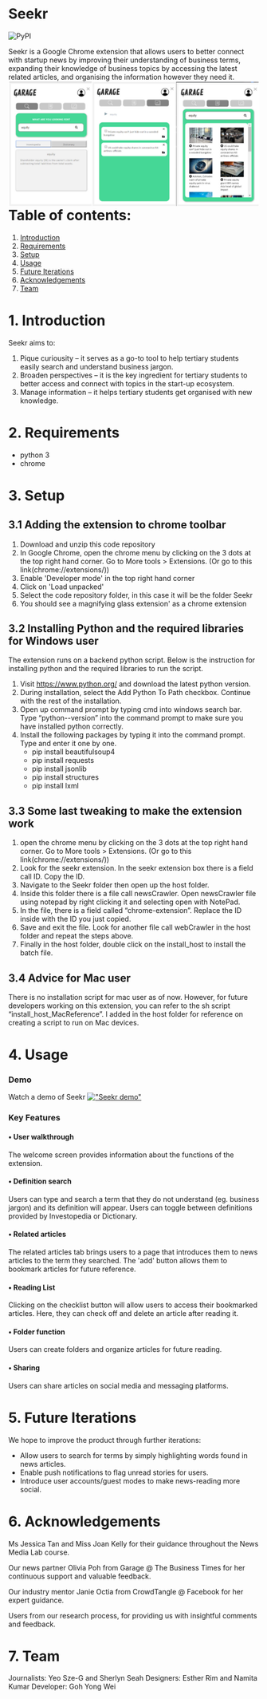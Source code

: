 # Seekr

![PyPI](https://img.shields.io/pypi/pyversions/Django.svg)

Seekr is a Google Chrome extension that allows users to better connect with startup news by improving their understanding of business terms, expanding their knowledge of business topics by accessing the latest related articles, and organising the information however they need it.
<img src="./GithubPhotos/collage.jpg"
     alt="Markdown Seekr icon"
     style="float: left; margin-right: 10px;" />

# Table of contents:

1. [Introduction](#introduction)
2. [Requirements](#requirements)
3. [Setup](#setup)
4. [Usage](#usage)
5. [Future Iterations](#future-optimisations)
6. [Acknowledgements](#acknowledgements)
7. [Team](#team)

# 1. Introduction

Seekr aims to:
1. Pique curiousity – it serves as a go-to tool to help tertiary students easily search and understand business jargon.
2. Broaden perspectives – it is the key ingredient for tertiary students to better access and connect with topics in the start-up ecosystem.
3. Manage information – it helps tertiary students get organised with new knowledge.

# 2. Requirements

* python 3
* chrome

# 3. Setup

## 3.1 Adding the extension to chrome toolbar 
1. Download and unzip this code repository
2. In Google Chrome, open the chrome menu by clicking on the 3 dots at the top right hand corner. Go to More tools > Extensions. (Or go to this link(chrome://extensions/))
3. Enable 'Developer mode' in the top right hand corner
4. Click on 'Load unpacked'
5. Select the code repository folder, in this case it will be the folder Seekr
6. You should see a magnifying glass extension' as a chrome extension

## 3.2 Installing Python and the required libraries for Windows user
The extension runs on a backend python script.  Below is the instruction for installing python and the required libraries to run the script.
1. Visit https://www.python.org/ and download the latest python version.
2. During installation, select the Add Python To Path checkbox.  Continue with the rest of the installation.
3. Open up command prompt by typing cmd into windows search bar.  Type “python--version” into the command prompt to make sure you have installed python correctly.
4. Install the following packages by typing it into the command prompt.  Type and enter it one by one.
    * pip install beautifulsoup4
    * pip install requests
    * pip install jsonlib
    * pip install structures
    * pip install lxml

## 3.3 Some last tweaking to make the extension work
1.  open the chrome menu by clicking on the 3 dots at the top right hand corner. Go to More tools > Extensions. (Or go to this link(chrome://extensions/))
2. Look for the seekr extension.  In the seekr extension box there is a field call  ID.  Copy the ID.
3. Navigate to the Seekr folder then open up  the host folder.
4. Inside this folder there is a file call newsCrawler.  Open newsCrawler file using notepad by right clicking it and selecting open with NotePad.
5. In the file, there is a field called “chrome-extension”.  Replace the ID inside with the ID you just copied.
6. Save and exit the file.  Look for another file call webCrawler in the host folder and repeat the steps above.
7. Finally in the  host folder, double click on the install_host to install the batch file.

## 3.4 Advice for Mac user
There is no installation script for mac user as of now.  However, for future developers working on this extension, you can refer to the sh script “install_host_MacReference”.  I  added in the host folder for reference on creating a script to run on Mac devices.


# 4. Usage

### Demo

Watch a demo of Seekr 
[!["Seekr demo"](https://img.youtube.com/vi/u7JZ4ZrKnlw/0.jpg)](https://www.youtube.com/watch?v=u7JZ4ZrKnlw&feature=youtu.be)

### Key Features

#### • User walkthrough
The welcome screen provides information about the functions of the extension.

#### • Definition search
Users can type and search a term that they do not understand (eg. business jargon) and its definition will appear. Users can toggle between definitions provided by Investopedia or Dictionary.

#### • Related articles
The related articles tab brings users to a page that introduces them to news articles to the term they searched. The 'add' button allows them to bookmark articles for future reference.

#### • Reading List
Clicking on the checklist button will allow users to access their bookmarked articles. Here, they can check off and delete an article after reading it.

#### • Folder function
Users can create folders and organize articles for future reading.

#### • Sharing
Users can share articles on social media and messaging platforms.

# 5. Future Iterations

We hope to improve the product through further iterations: 

* Allow users to search for terms by simply highlighting words found in news articles.
* Enable push notifications to flag unread stories for users.
* Introduce user accounts/guest modes to make news-reading more social.

# 6. Acknowledgements

Ms Jessica Tan and Miss Joan Kelly for their guidance throughout the News Media Lab course. 

Our news partner Olivia Poh from Garage @ The Business Times for her continuous support and valuable feedback.

Our industry mentor Janie Octia from CrowdTangle @ Facebook for her expert guidance. 

Users from our research process, for providing us with insightful comments and feedback.

# 7. Team

Journalists: Yeo Sze-G and Sherlyn Seah
Designers: Esther Rim and Namita Kumar
Developer: Goh Yong Wei

